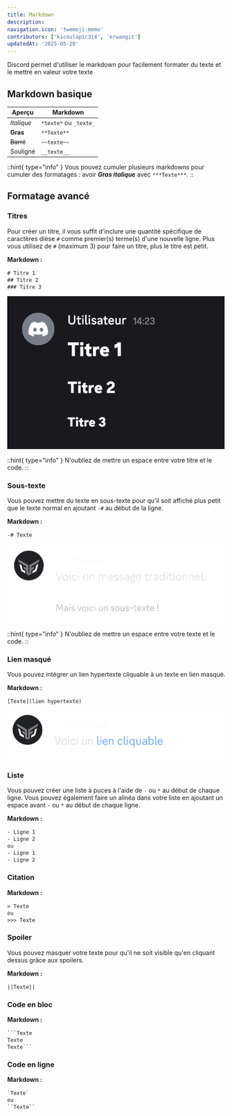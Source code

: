 ```yaml
---
title: Markdown
description:
navigation.icon: 'twemoji:memo'
contributors: ['kicoulapic314', 'erwangit']
updatedAt: '2025-05-28'
---
```

Discord permet d'utiliser le markdown pour facilement formater du texte et le mettre en valeur votre texte

## Markdown basique

| **Aperçu** | **Markdown** |
|------------|--------------|
| *Italique* | `*texte*` ou `_texte_` |
| **Gras** | `**Texte**` |
| ~~Barré~~ | `~~texte~~` |
| Souligné | `__texte__` |

::hint{ type="info" }
  Vous pouvez cumuler plusieurs markdowns pour cumuler des formatages : avoir ***Gras italique*** avec `***Texte***`.
::

## Formatage avancé

### Titres

Pour créer un titre, il vous suffit d'inclure une quantité spécifique de caractères dièse `#` comme premier(s) terme(s) d'une nouvelle ligne.
Plus vous utilisez de `#` (maximum 3) pour faire un titre, plus le titre est petit.

**Markdown :**
```
# Titre 1
## Titre 2
### Titre 3
```
![Aperçu des titres](../assets/markdown/titres2.png)

::hint{ type="info" }
  N'oubliez de mettre un espace entre votre titre et le code.
::

### Sous-texte

Vous pouvez mettre du texte en sous-texte pour qu'il soit affiché plus petit que le texte normal en ajoutant `-#` au début de la ligne.

**Markdown :**
```
-# Texte
```
![Aperçu d'un sous-texte](../assets/markdown/soustexte.png)

::hint{ type="info" }
  N'oubliez de mettre un espace entre votre texte et le code.
::

### Lien masqué

Vous pouvez intégrer un lien hypertexte cliquable à un texte en lien masqué.

**Markdown :**
```
[Texte](lien hypertexte)
```
![Aperçu d'un lien masqué](../assets/markdown/lien_masque.png)

### Liste

Vous pouvez créer une liste à puces à l'aide de `-` ou `*` au début de chaque ligne.
Vous pouvez également faire un alinéa dans votre liste en ajoutant un espace avant `-` ou `*` au début de chaque ligne.

**Markdown :**
```
- Ligne 1
- Ligne 2
ou
- Ligne 1
- Ligne 2
```

### Citation

**Markdown :**
```
> Texte
ou
>>> Texte
```

### Spoiler

Vous pouvez masquer votre texte pour qu'il ne soit visible qu'en cliquant dessus grâce aux spoilers.

**Markdown :**
```
||Texte||
```

### Code en bloc

**Markdown :**
```
```Texte
Texte
Texte```
```

### Code en ligne
**Markdown :**
```
`Texte`
ou
``Texte``
```
